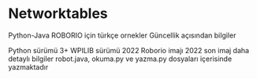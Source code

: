 # Networktables
Python-Java ROBORIO için türkçe ornekler
Güncellik açısından bilgiler

Python sürümü 3+
WPILIB sürümü 2022
Roborio imajı 2022 son imaj
daha detaylı bilgiler robot.java, okuma.py ve yazma.py dosyaları içerisinde yazmaktadır
